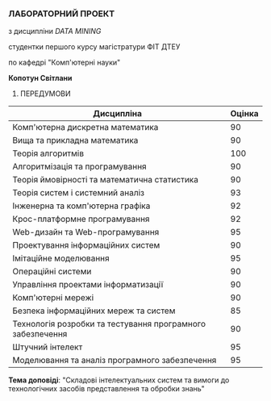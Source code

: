 ### ЛАБОРАТОРНИЙ ПРОЕКТ

з дисципліни _DATA MINING_

студентки першого курсу магістратури ФІТ ДТЕУ

по кафедрі "Комп'ютерні науки"

**Копотун Світлани**

1. ПЕРЕДУМОВИ

| Дисципліна                                                 | Оцінка |
| ---------------------------------------------------------- | ------ |
| Комп'ютерна дискретна математика                           | 90     |
| Вища та прикладна математика                               | 90     |
| Теорія алгоритмів                                          | 100    |
| Алгоритмізація та програмування                            | 90     |
| Теорія ймовірності та математична статистика               | 90     |
| Теорія систем і системний аналіз                           | 93     |
| Інженерна та комп'ютерна графіка                           | 92     |
| Крос-платформне програмування                              | 92     |
| Web-дизайн та Web-програмування                            | 95     |
| Проектування інформаційних систем                          | 90     |
| Імітаційне моделювання                                     | 95     |
| Операційні системи                                         | 90     |
| Управління проектами інформатизації                        | 90     |
| Комп'ютерні мережі                                         | 90     |
| Безпека інформаційних мереж та систем                      | 85     |
| Технологія розробки та тестування програмного забезпечення | 90     |
| Штучний інтелект                                           | 95     |
| Моделювання та аналіз програмного забезпечення             | 95     |

**Тема доповіді**: "Складові інтелектуальних систем та вимоги до технологічних засобів представлення та обробки знань"
